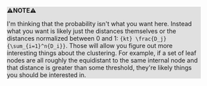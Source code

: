 <div style="margin:2em; background-color: #e0e0e0;">

<strong>⚠️NOTE️️️⚠️</strong>

I'm thinking that the probability isn't what you want here. Instead what you want is likely just the distances themselves or the distances normalized between 0 and 1: `{kt} \frac{D_j}{\sum_{i=1}^n{D_i}}`. Those will allow you figure out more interesting things about the clustering. For example, if a set of leaf nodes are all roughly the equidistant to the same internal node and that distance is greater than some threshold, they're likely things you should be interested in.
</div>

